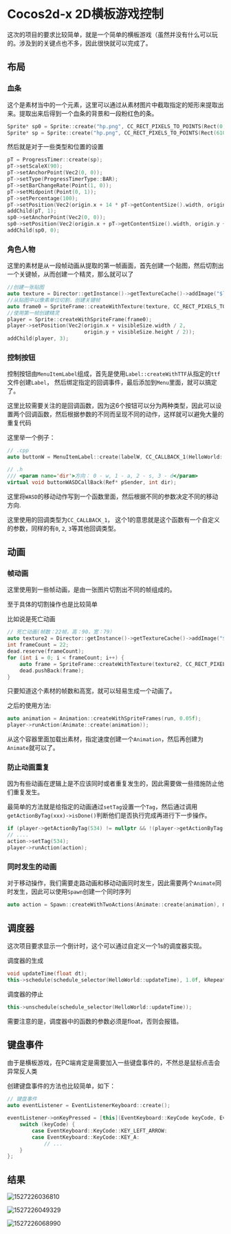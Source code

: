 # Cocos2d-x 2D横板游戏控制

这次的项目的要求比较简单，就是一个简单的横板游戏（虽然并没有什么可以玩的。涉及到的关键点也不多，因此很快就可以完成了。



## 布局

### 血条

这个是素材当中的一个元素，这里可以通过从素材图片中截取指定的矩形来提取出来。提取出来后得到一个血条的背景和一段粉红色的条。

```c++
Sprite* sp0 = Sprite::create("hp.png", CC_RECT_PIXELS_TO_POINTS(Rect(0, 320, 420, 47)));
Sprite* sp = Sprite::create("hp.png", CC_RECT_PIXELS_TO_POINTS(Rect(610, 362, 4, 16)));
```

然后就是对于一些类型和位置的设置

```c++
pT = ProgressTimer::create(sp);
pT->setScaleX(90);
pT->setAnchorPoint(Vec2(0, 0));
pT->setType(ProgressTimerType::BAR);
pT->setBarChangeRate(Point(1, 0));
pT->setMidpoint(Point(0, 1));
pT->setPercentage(100);
pT->setPosition(Vec2(origin.x + 14 * pT->getContentSize().width, origin.y + visibleSize.height - 2 * pT->getContentSize().height));
addChild(pT, 1);
sp0->setAnchorPoint(Vec2(0, 0));
sp0->setPosition(Vec2(origin.x + pT->getContentSize().width, origin.y + visibleSize.height - sp0->getContentSize().height));
addChild(sp0, 0);
```

### 角色人物

这里的素材是从一段帧动画从提取的第一帧画面，首先创建一个贴图，然后切割出一个关键帧，从而创建一个精灵，那么就可以了

```c++
//创建一张贴图
auto texture = Director::getInstance()->getTextureCache()->addImage("$lucia_2.png");
//从贴图中以像素单位切割，创建关键帧
auto frame0 = SpriteFrame::createWithTexture(texture, CC_RECT_PIXELS_TO_POINTS(Rect(0, 0, 113, 113)));
//使用第一帧创建精灵
player = Sprite::createWithSpriteFrame(frame0);
player->setPosition(Vec2(origin.x + visibleSize.width / 2,
                         origin.y + visibleSize.height / 2));
addChild(player, 3);
```

### 控制按钮

控制按钮由`MenuItemLabel`组成，首先是使用`Label::createWithTTF`从指定的`ttf`文件创建`Label`， 然后绑定指定的回调事件，最后添加到`Menu`里面，就可以搞定了。

这里比较需要关注的是回调函数，因为这6个按钮可以分为两种类型，因此可以设置两个回调函数，然后根据参数的不同而呈现不同的动作，这样就可以避免大量的重复代码

这里举一个例子：

```c++
// .cpp
auto buttonW = MenuItemLabel::create(labelW, CC_CALLBACK_1(HelloWorld::buttonWASDCallBack, this, 0));

// .h
/// <param name='dir'>方向： 0 - w, 1 - a, 2 - s, 3 - d</param>  
virtual void buttonWASDCallBack(Ref* pSender, int dir);
```

这里将`WASD`的移动动作写到一个函数里面，然后根据不同的参数决定不同的移动方向.

这里使用的回调类型为`CC_CALLBACK_1`， 这个1的意思就是这个函数有一个自定义的参数，同样的有`0`, `2`, `3`等其他回调类型。



## 动画

### 帧动画

这里使用到一些帧动画，是由一张图片切割出不同的帧组成的。

至于具体的切割操作也是比较简单

比如说是死亡动画

```c++
// 死亡动画(帧数：22帧，高：90，宽：79）
auto texture2 = Director::getInstance()->getTextureCache()->addImage("$lucia_dead.png");
int frameCount = 22;
dead.reserve(frameCount);
for (int i = 0; i < frameCount; i++) {
    auto frame = SpriteFrame::createWithTexture(texture2, CC_RECT_PIXELS_TO_POINTS(Rect(79 * i, 0, 79, 90)));
    dead.pushBack(frame);
}
```

只要知道这个素材的帧数和高宽，就可以轻易生成一个动画了。

之后的使用方法:

```c++
auto animation = Animation::createWithSpriteFrames(run, 0.05f);
player->runAction(Animate::create(animation));
```

从这个容器里面加载出素材，指定速度创建一个`Animation`，然后再创建为`Animate`就可以了。



### 防止动画重复

因为有些动画在逻辑上是不应该同时或者重复发生的，因此需要做一些措施防止他们重复发生。

最简单的方法就是给指定的动画通过`setTag`设置一个`Tag`，然后通过调用`getActionByTag(xxx)->isDone()`判断他们是否执行完成再进行下一步操作。

```c++
if (player->getActionByTag(534) != nullptr && !(player->getActionByTag(534)->isDone())) return;
// ....
action->setTag(534);
player->runAction(action);
```



### 同时发生的动画

对于移动操作，我们需要走路动画和移动动画同时发生，因此需要两个`Animate`同时发生，因此可以使用`Spawn`创建一个同时序列

```c++
auto action = Spawn::createWithTwoActions(Animate::create(animation), move);
```





## 调度器

这次项目要求显示一个倒计时，这个可以通过自定义一个1s的调度器实现。

调度器的生成

```c++
void updateTime(float dt);
this->schedule(schedule_selector(HelloWorld::updateTime), 1.0f, kRepeatForever, 0);
```

调度器的停止

```c++
this->unschedule(schedule_selector(HelloWorld::updateTime));
```

需要注意的是，调度器中的函数的参数必须是float，否则会报错。



## 键盘事件

由于是横板游戏，在PC端肯定是需要加入一些键盘事件的，不然总是鼠标点击会异常反人类

创建键盘事件的方法也比较简单，如下：

```c++
// 键盘事件
auto eventListener = EventListenerKeyboard::create();

eventListener->onKeyPressed = [this](EventKeyboard::KeyCode keyCode, Event* event) {
    switch (keyCode) {
        case EventKeyboard::KeyCode::KEY_LEFT_ARROW:
        case EventKeyboard::KeyCode::KEY_A:
            // ...
    }
};
```





## 结果

![1527226036810](C:\Users\Zhenly\OneDrive\Study\大二\现代操作系统应用开发\Coco2d-x\2DGame\Report\Report.assets\1527226036810.png)



![1527226049329](C:\Users\Zhenly\OneDrive\Study\大二\现代操作系统应用开发\Coco2d-x\2DGame\Report\Report.assets\1527226049329.png)



![1527226068990](C:\Users\Zhenly\OneDrive\Study\大二\现代操作系统应用开发\Coco2d-x\2DGame\Report\Report.assets\1527226068990.png)